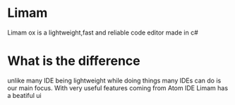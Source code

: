 # Limam
Limam ox is a lightweight,fast and reliable code editor made in c#

# What is the difference
unlike many IDE being lightweight while doing things many IDEs can do is our main focus.
With very useful features coming from Atom IDE Limam has a beatiful ui 
